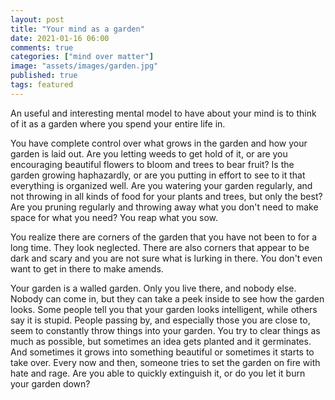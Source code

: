 ```yaml
---
layout: post
title: "Your mind as a garden"
date: 2021-01-16 06:00
comments: true
categories: ["mind over matter"]
image: "assets/images/garden.jpg"
published: true
tags: featured
---
```


An useful and interesting mental model to have about your mind is to think of it as a garden where you spend your entire life in.

You have complete control over what grows in the garden and how your garden is laid out.
Are you letting weeds to get hold of it, or are you encouraging beautiful flowers to bloom and trees to bear fruit? Is the garden growing haphazardly, or are you putting in effort to see to it that everything is organized well. Are you watering your garden regularly, and not throwing in all kinds of food for your plants and trees, but only the best? Are you pruning regularly and throwing away what you don't need to make space for what you need? You reap what you sow.


You realize there are corners of the garden that you have not been to for a long time. They look neglected. There are also corners that appear to be dark and scary and you are not sure what is lurking in there. You don't even want to get in there to make amends.

Your garden is a walled garden. Only you live there, and nobody else. Nobody can come in, but they can take a peek inside to see how the garden looks. Some people tell you that your garden looks intelligent, while others say it is stupid. People passing by, and especially those you are close to, seem to constantly throw things into your garden. You try to clear things as much as possible, but sometimes an idea gets planted and it germinates. And sometimes it grows into something beautiful or sometimes it starts to take over. Every now and then, someone tries to set the garden on fire with hate and rage. Are you able to quickly extinguish it, or do you let it burn your garden down?



